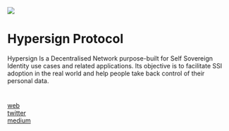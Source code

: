 ![](https://user-images.githubusercontent.com/108256873/197976175-2ae95915-9ddf-4361-b6fd-dc8b47726936.png)

Hypersign Protocol
=
Hypersign Is a Decentralised Network purpose-built for Self Sovereign Identity use cases and related applications. Its objective is to facilitate SSI adoption in the real world and help people take back control of their personal data.
#
[web](https://hypersign.id/) \
[twitter](https://twitter.com/hypersignchain) \
[medium](https://medium.com/hypersign)
